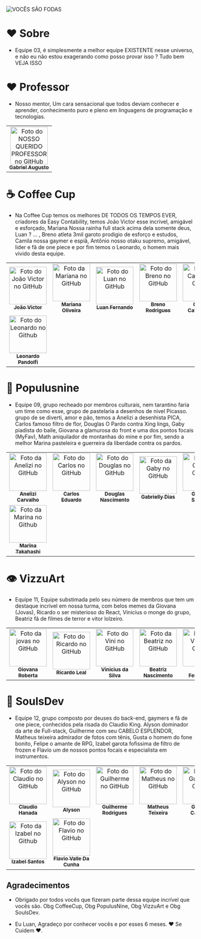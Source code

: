 ![VOCÊS SÃO FODAS](https://user-images.githubusercontent.com/95861587/145480152-5cc100be-7078-4e48-b63e-397d1b2da50e.png)

# ❤️ Sobre
- Equipe 03, é simplesmente a melhor equipe EXISTENTE nesse universo, e não eu não estou exagerando como posso provar isso ? Tudo bem VEJA ISSO

# ❤️ Professor 
- Nosso mentor, Um cara sensacional que todos deviam conhecer e aprender, conhecimento puro e pleno em linguagens de programação e tecnologias.
<table>
  <tr>
    <td align="center">
      <a href="https://github.com/gabaugusto">
        <img src="https://avatars.githubusercontent.com/u/33496735?v=4" width="100px;" alt="Foto do NOSSO QUERIDO PROFESSOR no GitHub"/><br>
        <sub>
          <b>Gabriel Augusto</b>
        </sub>
      </a>
    </td>
    </tr>
  </tr>
</table>

# ☕ Coffee Cup
- Na Coffee Cup temos os melhores DE TODOS OS TEMPOS EVER, criadores da Easy Contability, temos João Victor esse incrível, amigável e esforçado, Mariana Nossa rainha full stack acima dela somente deus, Luan ? ... , Breno atleta 3mil garoto prodigio de esforço e estudos, Camila nossa gaymer e espiã, Antônio nosso otaku supremo, amigável, lider e fã de one piece e por fim temos o Leonardo, o homem mais vivido desta equipe. 

<table>
  <tr>
    <td align="center">
      <a href="https://github.com/Jovi7u">
        <img src="https://avatars.githubusercontent.com/u/88720294?v=4" width="100px;" alt="Foto do João Victor no GitHub"/><br>
        <sub>
          <b>João Victor</b>
        </sub>
      </a>
    </td>
    <td align="center">
      <a href="https://github.com/marioliver7">
        <img src="https://avatars.githubusercontent.com/u/53239867?v=4" width="100px;" alt="Foto da Mariana no GitHub"/><br>
        <sub>
          <b>Mariana Oliveira</b>
        </sub>
      </a><br>
    </td>
    <td align="center">
      <a href="https://github.com/Luuan11">
        <img src="https://avatars.githubusercontent.com/u/79935555?v=4" width="100px;" alt="Foto do Luan no GitHub"/><br>
        <sub>
          <b>Luan Fernando</b>
        </sub>
      </a><br>
    </td>
    <td align="center">
      <a href="https://github.com/BrenoRLAC">
        <img src="https://avatars.githubusercontent.com/u/75743151?v=4" width="100px;" alt="Foto do Breno no GitHub"/><br>
        <sub>
          <b>Breno Rodrigues</b>
        </sub>
      </a><br>
    </td>
    <td align="center">
      <a href="https://github.com/milla18">
        <img src="https://avatars.githubusercontent.com/u/88720519?v=4" width="100px;" alt="Foto da Camila no Github"/><br>
        <sub>
          <b>Camila Cavalcante</b>
        </sub>
      </a><br>
    </td>
    <td align="center">
      <a href="https://github.com/Caioluthien">
        <img src="https://avatars.githubusercontent.com/u/88720231?v=4" width="100px;" alt="Foto do Caio Antonio no Github"/><br>
        <sub>
          <b>Antônio Caio</b>
        </sub>
      </a><br>
    </td>
    <tr>
     <td align="center">
      <a href="https://github.com/leonardoPandolfi">
        <img src="https://avatars.githubusercontent.com/u/88720222?v=4" width="100px;" alt="Foto do Leonardo no Github"/><br>
        <sub>
          <b>Leonardo Pandolfi</b>
        </sub>
      </a><br>
    </td>
    </tr>
  </tr>
</table>


# 🐙 Populusnine
- Equipe 09, grupo recheado por membros culturais, nem tarantino faria um time como esse, grupo de pastelaria a desenhos de nivel Picasso.
grupo de se diverti, amor e pão, temos a Anelizi a desenhista PICA, Carlos famoso filtro de flor, Douglas O Pardo contra Xing lings, Gaby piadista do baile, Giovana a glamurosa do front e uma dos pontos focais (MyFav), Math aniquilador de montanhas do mine e por fim, sendo a melhor Marina pasteleira e guerreira da liberdade contra os pardos.

<table>
  <tr>
    <td align="center">
      <a href="https://github.com/Anelizi">
        <img src="https://avatars.githubusercontent.com/u/88720426?v=4" width="100px;" alt="Foto da Anelizi no GitHub"/><br>
        <sub>
          <b>Anelizi Carvalho</b>
        </sub>
      </a>
    </td>
    <td align="center">
      <a href="https://github.com/cadunands">
        <img src="https://avatars.githubusercontent.com/u/88720122?v=4" width="100px;" alt="Foto do Carlos no GitHub"/><br>
        <sub>
          <b>Carlos Eduardo</b>
        </sub>
      </a><br>
    </td>
    <td align="center">
      <a href="https://github.com/DouglasN1712">
        <img src="https://avatars.githubusercontent.com/u/88720328?v=4" width="100px;" alt="Foto do Douglas no GitHub"/><br>
        <sub>
          <b>Douglas Nascimento</b>
        </sub>
      </a><br>
    </td>
    <td align="center">
      <a href="https://github.com/briellydias">
        <img src="https://avatars.githubusercontent.com/u/88720251?v=4" width="100px;" alt="Foto da Gaby no GitHub"/><br>
        <sub>
          <b>Gabrielly Dias</b>
        </sub>
      </a><br>
    </td>
    <td align="center">
      <a href="https://github.com/giovxna">
        <img src="https://avatars.githubusercontent.com/u/75648437?v=4" width="100px;" alt="Foto da Gio no Github"/><br>
        <sub>
          <b>Giovana Siqueira</b>
        </sub>
      </a><br>
    </td>
    <td align="center">
      <a href="https://github.com/Math-x18">
        <img src="https://avatars.githubusercontent.com/u/91093198?v=4" width="100px;" alt="Foto do Math no Github"/><br>
        <sub>
          <b>Matheus Fernandes</b>
        </sub>
      </a><br>
    </td>
    <tr>
     <td align="center">
      <a href="https://github.com/poimaripoi">
        <img src="https://avatars.githubusercontent.com/u/88720221?v=4" width="100px;" alt="Foto da Marina no Github"/><br>
        <sub>
          <b>Marina Takahashi</b>
        </sub>
      </a><br>
    </td>
    </tr>
  </tr>
</table>

# 👁️ VizzuArt
- Equipe 11, Equipe substimada pelo seu número de membros que tem um destaque incrível em nossa turma, com belos memes da Giovana (Jovas), Ricardo o ser misterioso do React, Vinicius o monge do grupo, Beatriz fã de filmes de terror e vitor lolzeiro.

<table>
  <tr>
    <td align="center">
      <a href="https://github.com/giovanarc0101">
        <img src="https://avatars.githubusercontent.com/u/88720377?v=4" width="100px;" alt="Foto da jovas no GitHub"/><br>
        <sub>
          <b>Giovana Roberta</b>
        </sub>
      </a>
    </td>
    <td align="center">
      <a href="https://github.com/ricardolemaciel">
        <img src="https://avatars.githubusercontent.com/u/52418464?v=4" width="100px;" alt="Foto do Ricardo no GitHub"/><br>
        <sub>
          <b>Ricardo Leal</b>
        </sub>
      </a><br>
    </td>
    <td align="center">
      <a href="https://github.com/V1N1Silva">
        <img src="https://avatars.githubusercontent.com/u/88720391?v=4" width="100px;" alt="Foto do Vini no GitHub"/><br>
        <sub>
          <b>Vinicius da Silva</b>
        </sub>
      </a><br>
    </td>
    <td align="center">
      <a href="https://github.com/nascimentobeatriz5832">
        <img src="https://avatars.githubusercontent.com/u/88720237?v=4" width="100px;" alt="Foto da Beatriz no GitHub"/><br>
        <sub>
          <b>Beatriz Nascimento</b>
        </sub>
      </a><br>
    </td>
    <td align="center">
      <a href="https://github.com/Vitor42z">
        <img src="https://avatars.githubusercontent.com/u/78519292?v=4" width="100px;" alt="Foto do Vitor no Github"/><br>
        <sub>
          <b>Vitor Fernandes</b>
        </sub>
      </a><br>
    </td>
    </tr>
  </tr>
</table>

# 👻 SoulsDev
- Equipe 12, grupo composto por deuses do back-end, gaymers e fã de one piece, conhecidos pela risada do Claudio King. Alyson dominador da arte de Full-stack, Guilherme com seu CABELO ESPLENDOR, Matheus teixeira admirador de fotos com tênis, Gusta o homem do fone bonito, Felipe o amante de RPG, Izabel garota fofissima de filtro de frozen e Flavio um de nossos pontos focais e especialista em instrumentos.  

<table>
  <tr>
    <td align="center">
      <a href="https://github.com/claudio-hanada">
        <img src="https://avatars.githubusercontent.com/u/88722163?v=4" width="100px;" alt="Foto do Claudio no GitHub"/><br>
        <sub>
          <b>Claudio Hanada</b>
        </sub>
      </a>
    </td>
    <td align="center">
      <a href="https://github.com/Alyson02">
        <img src="https://avatars.githubusercontent.com/u/80166983?v=4" width="100px;" alt="Foto do Alyson no GitHub"/><br>
        <sub>
          <b>Alyson</b>
        </sub>
      </a><br>
    </td>
    <td align="center">
      <a href="https://github.com/GuilhermeRodrigues15">
        <img src="https://avatars.githubusercontent.com/u/64387292?v=4" width="100px;" alt="Foto do Guilherme no GitHub"/><br>
        <sub>
          <b>Guilherme Rodrigues</b>
        </sub>
      </a><br>
    </td>
    <td align="center">
      <a href="https://github.com/MatheusDev21">
        <img src="https://avatars.githubusercontent.com/u/56609210?v=4" width="100px;" alt="Foto do Matheus no GitHub"/><br>
        <sub>
          <b>Matheus Teixeira</b>
        </sub>
      </a><br>
    </td>
    <td align="center">
      <a href="https://github.com/nomegustaa">
        <img src="https://avatars.githubusercontent.com/u/88720366?v=4" width="100px;" alt="Foto do Gusta no Github"/><br>
        <sub>
          <b>Gustavo Carvalho</b>
        </sub>
      </a><br>
    </td>
    <td align="center">
      <a href="https://github.com/FelipePereiraFelix">
        <img src="https://avatars.githubusercontent.com/u/88720299?v=4" width="100px;" alt="Foto do Felipe no Github"/><br>
        <sub>
          <b>Felipe Pereira</b>
        </sub>
      </a><br>
    </td>
    <tr>
     <td align="center">
      <a href="https://github.com/izabelsts">
        <img src="https://avatars.githubusercontent.com/u/88720252?v=4" width="100px;" alt="Foto da Izabel no Github"/><br>
        <sub>
          <b>Izabel Santos</b>
        </sub>
      </a><br>
    </td>
  <td align="center">
      <a href="https://github.com/flavio-valle">
        <img src="https://avatars.githubusercontent.com/u/88721496?v=4" width="100px;" alt="Foto do Flavio no GitHub"/><br>
        <sub>
          <b>Flavio Valle Da Cunha</b>
        </sub>
      </a><br>
    </td>
  </tr>
</tr>
</table>

## Agradecimentos
- Obrigado por todos vocês que fizeram parte dessa equipe incrível que vocês são. Obg CoffeeCup, Obg PopulusNine, Obg VizzuArt e Obg SoulsDev.

- Eu Luan, Agradeço por conhecer vocês e por esses 6 meses. ❤️ Se Cuidem ❤️.



